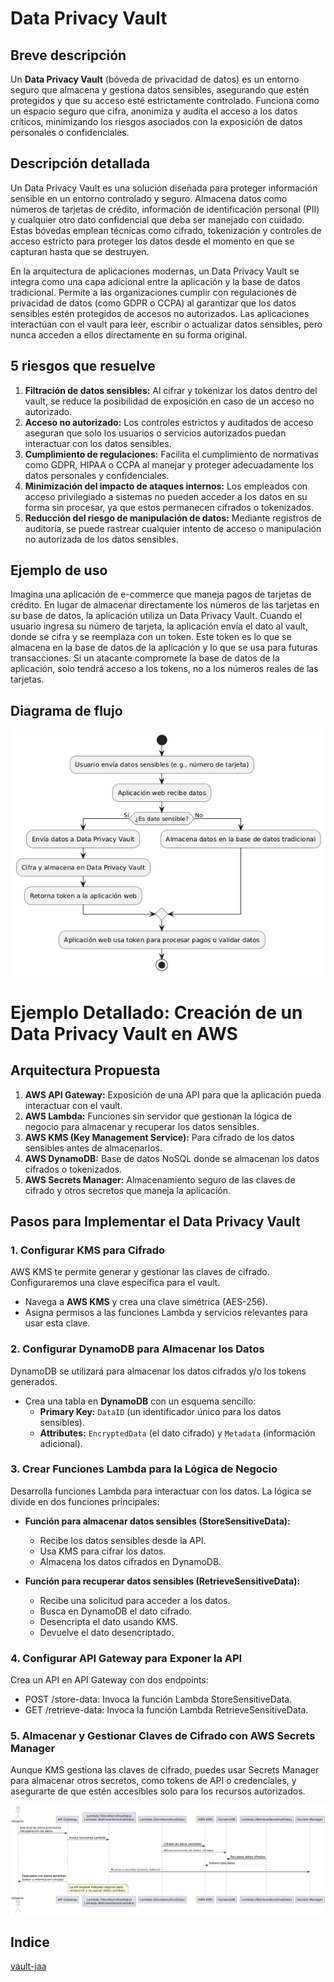# Data Privacy Vault

## Breve descripción
Un **Data Privacy Vault** (bóveda de privacidad de datos) es un entorno seguro que almacena y gestiona datos sensibles, asegurando que estén protegidos y que su acceso esté estrictamente controlado. Funciona como un espacio seguro que cifra, anonimiza y audita el acceso a los datos críticos, minimizando los riesgos asociados con la exposición de datos personales o confidenciales.

## Descripción detallada
Un Data Privacy Vault es una solución diseñada para proteger información sensible en un entorno controlado y seguro. Almacena datos como números de tarjetas de crédito, información de identificación personal (PII) y cualquier otro dato confidencial que deba ser manejado con cuidado. Estas bóvedas emplean técnicas como cifrado, tokenización y controles de acceso estricto para proteger los datos desde el momento en que se capturan hasta que se destruyen.

En la arquitectura de aplicaciones modernas, un Data Privacy Vault se integra como una capa adicional entre la aplicación y la base de datos tradicional. Permite a las organizaciones cumplir con regulaciones de privacidad de datos (como GDPR o CCPA) al garantizar que los datos sensibles estén protegidos de accesos no autorizados. Las aplicaciones interactúan con el vault para leer, escribir o actualizar datos sensibles, pero nunca acceden a ellos directamente en su forma original.

## 5 riesgos que resuelve
1. **Filtración de datos sensibles:** Al cifrar y tokenizar los datos dentro del vault, se reduce la posibilidad de exposición en caso de un acceso no autorizado.
2. **Acceso no autorizado:** Los controles estrictos y auditados de acceso aseguran que solo los usuarios o servicios autorizados puedan interactuar con los datos sensibles.
3. **Cumplimiento de regulaciones:** Facilita el cumplimiento de normativas como GDPR, HIPAA o CCPA al manejar y proteger adecuadamente los datos personales y confidenciales.
4. **Minimización del impacto de ataques internos:** Los empleados con acceso privilegiado a sistemas no pueden acceder a los datos en su forma sin procesar, ya que estos permanecen cifrados o tokenizados.
5. **Reducción del riesgo de manipulación de datos:** Mediante registros de auditoría, se puede rastrear cualquier intento de acceso o manipulación no autorizada de los datos sensibles.

## Ejemplo de uso
Imagina una aplicación de e-commerce que maneja pagos de tarjetas de crédito. En lugar de almacenar directamente los números de las tarjetas en su base de datos, la aplicación utiliza un Data Privacy Vault. Cuando el usuario ingresa su número de tarjeta, la aplicación envía el dato al vault, donde se cifra y se reemplaza con un token. Este token es lo que se almacena en la base de datos de la aplicación y lo que se usa para futuras transacciones. Si un atacante compromete la base de datos de la aplicación, solo tendrá acceso a los tokens, no a los números reales de las tarjetas.

## Diagrama de flujo

![Diagrama de flujo](../data-privacy-vaults/res/flow-diagram.png)

# Ejemplo Detallado: Creación de un Data Privacy Vault en AWS

## Arquitectura Propuesta

1. **AWS API Gateway:** Exposición de una API para que la aplicación pueda interactuar con el vault.
2. **AWS Lambda:** Funciones sin servidor que gestionan la lógica de negocio para almacenar y recuperar los datos sensibles.
3. **AWS KMS (Key Management Service):** Para cifrado de los datos sensibles antes de almacenarlos.
4. **AWS DynamoDB:** Base de datos NoSQL donde se almacenan los datos cifrados o tokenizados.
5. **AWS Secrets Manager:** Almacenamiento seguro de las claves de cifrado y otros secretos que maneja la aplicación.

## Pasos para Implementar el Data Privacy Vault

### 1. Configurar KMS para Cifrado

AWS KMS te permite generar y gestionar las claves de cifrado. Configuraremos una clave específica para el vault.

- Navega a **AWS KMS** y crea una clave simétrica (AES-256).
- Asigna permisos a las funciones Lambda y servicios relevantes para usar esta clave.

### 2. Configurar DynamoDB para Almacenar los Datos

DynamoDB se utilizará para almacenar los datos cifrados y/o los tokens generados.

- Crea una tabla en **DynamoDB** con un esquema sencillo:
  - **Primary Key:** `DataID` (un identificador único para los datos sensibles).
  - **Attributes:** `EncryptedData` (el dato cifrado) y `Metadata` (información adicional).

### 3. Crear Funciones Lambda para la Lógica de Negocio

Desarrolla funciones Lambda para interactuar con los datos. La lógica se divide en dos funciones principales:

- **Función para almacenar datos sensibles (StoreSensitiveData):**
  - Recibe los datos sensibles desde la API.
  - Usa KMS para cifrar los datos.
  - Almacena los datos cifrados en DynamoDB.

- **Función para recuperar datos sensibles (RetrieveSensitiveData):**
  - Recibe una solicitud para acceder a los datos.
  - Busca en DynamoDB el dato cifrado.
  - Desencripta el dato usando KMS.
  - Devuelve el dato desencriptado.

### 4. Configurar API Gateway para Exponer la API
Crea un API en API Gateway con dos endpoints:
- POST /store-data: Invoca la función Lambda StoreSensitiveData.
- GET /retrieve-data: Invoca la función Lambda RetrieveSensitiveData.

### 5. Almacenar y Gestionar Claves de Cifrado con AWS Secrets Manager
Aunque KMS gestiona las claves de cifrado, puedes usar Secrets Manager para almacenar otros secretos, como tokens de API o credenciales, y asegurarte de que estén accesibles solo para los recursos autorizados.


![Ejemplo de uso en AWS](../data-privacy-vaults/res/aws-example.png)


## Indice
[vault-jaa](vault-jaa.md)


